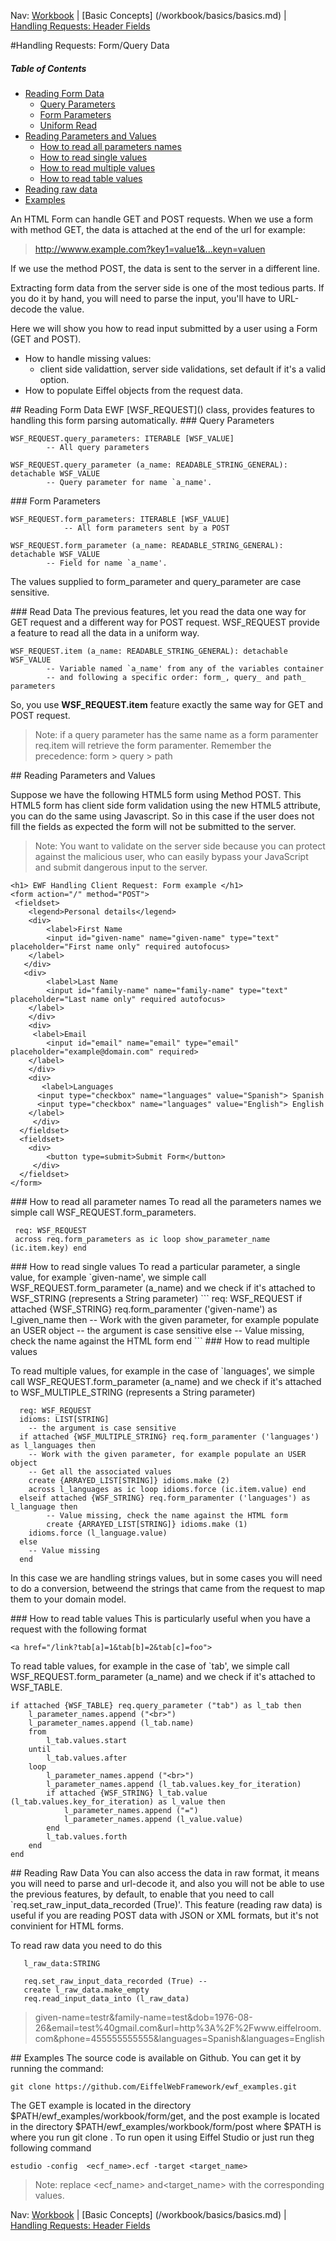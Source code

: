 Nav: [Workbook](../workbook.md) | [Basic Concepts] (/workbook/basics/basics.md) | [Handling Requests: Header Fields](/workbook/handling_request/headers.md) 


#Handling Requests: Form/Query Data


##### Table of Contents  
- [Reading Form Data](#read)
  - [Query Parameters](#query)
  - [Form Parameters](#form)
  - [Uniform Read](#uniform)
- [Reading Parameters and Values](#reading_pv) 
  - [How to read all parameters names](#all_names)
  - [How to read single values](#single_values)
  - [How to read multiple values](#multiple_values)
  - [How to read table values](#table_values)
- [Reading raw data](#raw_data)
- [Examples](#examples)
 

An HTML Form can handle GET and POST requests.
When we use a form with method GET, the data is attached at the end of the url for example:

>http://wwww.example.com?key1=value1&...keyn=valuen

If we use the method POST, the data is sent to the server in a different line.

Extracting form data from the server side is one of the most tedious parts. If you do it by hand, you will need 
to parse the input, you'll have to URL-decode the value.

Here we will show you how to read input submitted by a user using a Form (GET and POST).
 * How to handle missing values:
   * client side validattion, server side validations, set default if it's a valid option.
 * How to populate Eiffel objects from the request data.          

<a name="read"/>
## Reading Form Data
EWF [WSF_REQUEST]() class, provides features to handling this form parsing automatically.

<a name="query"/>
### Query Parameters

	WSF_REQUEST.query_parameters: ITERABLE [WSF_VALUE]
			-- All query parameters
	
	WSF_REQUEST.query_parameter (a_name: READABLE_STRING_GENERAL): detachable WSF_VALUE
			-- Query parameter for name `a_name'.
<a name="form"/>
### Form Parameters

	WSF_REQUEST.form_parameters: ITERABLE [WSF_VALUE]
      			-- All form parameters sent by a POST
      
	WSF_REQUEST.form_parameter (a_name: READABLE_STRING_GENERAL): detachable WSF_VALUE
			-- Field for name `a_name'.

The values supplied to form_parameter and query_parameter are case sensitive.

<a name="uniform"/>
### Read Data
The previous features, let you read the data one way for GET request and a different way for POST request. WSF_REQUEST provide a feature to read all the data in a uniform way.

	WSF_REQUEST.item (a_name: READABLE_STRING_GENERAL): detachable WSF_VALUE
			-- Variable named `a_name' from any of the variables container
			-- and following a specific order: form_, query_ and path_ parameters

So, you use **WSF_REQUEST.item** feature exactly the same way for GET and POST request.

>Note: if a query parameter has the same name as a form paramenter req.item will retrieve the form paramenter. Remember the precedence: form > query > path 


<a name="reading_pv">
## Reading Parameters and Values

Suppose we have the following HTML5 form using Method POST. This HTML5 form has client side form validation using the new HTML5 attribute, you can do the same using Javascript. So in this case if the user does not fill the fields as expected the form will not be submitted to the server.

>Note: You want to validate on the server side because you can protect against the malicious user, who can easily bypass your JavaScript and submit dangerous input to the server.

```
<h1> EWF Handling Client Request: Form example </h1>  
<form action="/" method="POST">
 <fieldset> 
    <legend>Personal details</legend> 
    <div> 
        <label>First Name
	    <input id="given-name" name="given-name" type="text" placeholder="First name only" required autofocus> 
	</label>
   </div>
   <div> 
        <label>Last Name
	    <input id="family-name" name="family-name" type="text" placeholder="Last name only" required autofocus> 
	</label>
    </div>
    <div>
	 <label>Email 
	    <input id="email" name="email" type="email" placeholder="example@domain.com" required>
	</label> 
    </div> 
    <div>  
       <label>Languages 
	  <input type="checkbox" name="languages" value="Spanish"> Spanish
	  <input type="checkbox" name="languages" value="English"> English 
	</label> 
     </div> 
  </fieldset>
  <fieldset> 
  	<div> 
	    <button type=submit>Submit Form</button> 
	 </div> 
  </fieldset> 
</form>
```
<a name="all_names">
### How to read all parameter names
To read all the parameters names we simple call WSF_REQUEST.form_parameters. 

```
 req: WSF_REQUEST
 across req.form_parameters as ic loop show_parameter_name (ic.item.key) end
```
<a name="single_values">
### How to read single values
To read a particular parameter, a single value, for example `given-name', we simple call WSF_REQUEST.form_parameter (a_name) and we check if it's attached to WSF_STRING (represents a String parameter)
```
  req: WSF_REQUEST 
  if attached {WSF_STRING} req.form_paramenter ('given-name') as l_given_name then
  	-- Work with the given parameter, for example populate an USER object
  	-- the argument is case sensitive
  else
        -- Value missing, check the name against the HTML form 
  end
```
<a name="multiple_values">
### How to read multiple values

To read multiple values, for example in the case of `languages', we simple call WSF_REQUEST.form_parameter (a_name) and we check if it's attached to WSF_MULTIPLE_STRING (represents a String parameter)

```
  req: WSF_REQUEST 
  idioms: LIST[STRING]
  	-- the argument is case sensitive
  if attached {WSF_MULTIPLE_STRING} req.form_paramenter ('languages') as l_languages then
  	-- Work with the given parameter, for example populate an USER object
  	-- Get all the associated values
  	create {ARRAYED_LIST[STRING]} idioms.make (2)
	across l_languages as ic loop idioms.force (ic.item.value) end
  elseif attached {WSF_STRING} req.form_paramenter ('languages') as l_language then
        -- Value missing, check the name against the HTML form 
        create {ARRAYED_LIST[STRING]} idioms.make (1)
	idioms.force (l_language.value)
  else
  	-- Value missing 
  end
```
In this case we are handling strings values, but in some cases you will need to do a conversion, betweend the strings that came from the request to map them to your domain model. 

<a name="table_values">
### How to read table values
This is particularly useful when you have a request with the following format

``` <a href="/link?tab[a]=1&tab[b]=2&tab[c]=foo"> ```

To read table values, for example in the case of `tab', we simple call WSF_REQUEST.form_parameter (a_name) and we check if it's attached to WSF_TABLE.

```
if attached {WSF_TABLE} req.query_parameter ("tab") as l_tab then
	l_parameter_names.append ("<br>")
	l_parameter_names.append (l_tab.name)
	from
		l_tab.values.start
	until
		l_tab.values.after
	loop
		l_parameter_names.append ("<br>")
		l_parameter_names.append (l_tab.values.key_for_iteration)
		if attached {WSF_STRING} l_tab.value (l_tab.values.key_for_iteration) as l_value then
			l_parameter_names.append ("=")
			l_parameter_names.append (l_value.value)
		end
		l_tab.values.forth
	end
end	
```

<a name="raw_data">
## Reading Raw Data
You can also access the data in raw format, it means you will need to parse and url-decode it, and also you will not be able to use the previous features, by default, to enable that you need to call `req.set_raw_input_data_recorded (True)'. This feature (reading raw data) is useful if you are reading POST data with JSON or XML formats, but it's not convinient for HTML forms.

To read raw data you need to do this

```
   l_raw_data:STRING
   
   req.set_raw_input_data_recorded (True) --
   create l_raw_data.make_empty
   req.read_input_data_into (l_raw_data)
```

> given-name=testr&family-name=test&dob=1976-08-26&email=test%40gmail.com&url=http%3A%2F%2Fwww.eiffelroom.com&phone=455555555555&languages=Spanish&languages=English			

<a name=examples>
## Examples
The source code is available on Github. You can get it by running the command:

```git clone https://github.com/EiffelWebFramework/ewf_examples.git```

The GET example is located in the directory $PATH/ewf_examples/workbook/form/get, and the post example is located in the directory $PATH/ewf_examples/workbook/form/post where $PATH is where you run git clone . To run open it using Eiffel Studio or just run theg following command

```estudio -config  <ecf_name>.ecf -target <target_name>```

>Note: replace <ecf_name> and<target_name> with the corresponding values.




Nav: [Workbook](../workbook.md) | [Basic Concepts] (/workbook/basics/basics.md) | [Handling Requests: Header Fields](/workbook/handling_request/headers.md) 

